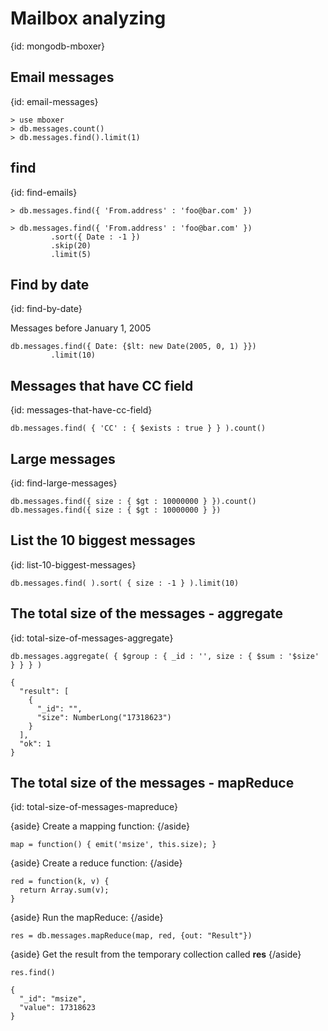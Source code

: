# Mailbox analyzing
{id: mongodb-mboxer}

## Email messages
{id: email-messages}

```
> use mboxer
> db.messages.count()
> db.messages.find().limit(1)
```


## find
{id: find-emails}

```
> db.messages.find({ 'From.address' : 'foo@bar.com' })

> db.messages.find({ 'From.address' : 'foo@bar.com' })
         .sort({ Date : -1 })
         .skip(20)
         .limit(5)
```


## Find by date
{id: find-by-date}


Messages before January 1, 2005



```
db.messages.find({ Date: {$lt: new Date(2005, 0, 1) }})
         .limit(10)
```



## Messages that have CC field
{id: messages-that-have-cc-field}

```
db.messages.find( { 'CC' : { $exists : true } } ).count()
```


## Large messages
{id: find-large-messages}

```
db.messages.find({ size : { $gt : 10000000 } }).count()
db.messages.find({ size : { $gt : 10000000 } })
```


## List the 10 biggest messages
{id: list-10-biggest-messages}

```
db.messages.find( ).sort( { size : -1 } ).limit(10)
```


## The total size of the messages - aggregate
{id: total-size-of-messages-aggregate}

```
db.messages.aggregate( { $group : { _id : '', size : { $sum : '$size' } } } )

{
  "result": [
    {
      "_id": "",
      "size": NumberLong("17318623")
    }
  ],
  "ok": 1
}
```


## The total size of the messages - mapReduce
{id: total-size-of-messages-mapreduce}

{aside}
Create a mapping function:
{/aside}


```
map = function() { emit('msize', this.size); }
```


{aside}
Create a reduce function:
{/aside}


```
red = function(k, v) {
  return Array.sum(v);
}
```


{aside}
Run the mapReduce:
{/aside}


```
res = db.messages.mapReduce(map, red, {out: "Result"})
```


{aside}
Get the result from the temporary collection called <b>res</b>
{/aside}


```
res.find()

{
  "_id": "msize",
  "value": 17318623
}
```




